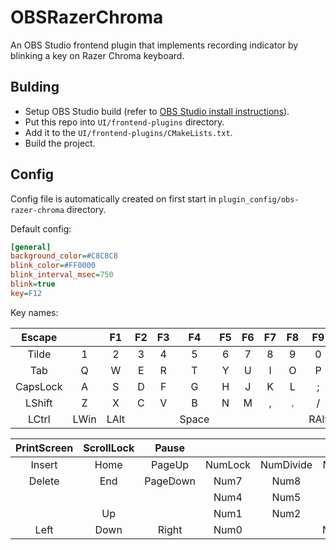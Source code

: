 # OBSRazerChroma

An OBS Studio frontend plugin that implements recording indicator by blinking a key on Razer Chroma keyboard.

## Bulding

* Setup OBS Studio build (refer to [OBS Studio install instructions](https://github.com/obsproject/obs-studio/wiki/install-instructions)).
* Put this repo into `UI/frontend-plugins` directory.
* Add it to the `UI/frontend-plugins/CMakeLists.txt`.
* Build the project.

## Config

Config file is automatically created on first start in `plugin_config/obs-razer-chroma` directory.

Default config:
```ini
[general]
background_color=#C8C8C8
blink_color=#FF0000
blink_interval_msec=750
blink=true
key=F12
```

Key names:

|  Escape  |      |  F1  | F2 | F3 |   F4  | F5 | F6 | F7 | F8 |  F9  | F10 |  F11  |    F12    |
|:--------:|:----:|:----:|:--:|:--:|:-----:|:--:|:--:|:--:|:--:|:----:|:---:|:-----:|:---------:|
|   Tilde  |   1  |   2  |  3 |  4 |   5   |  6 |  7 |  8 |  9 |   0  |  -  |   =   | Backspace |
|    Tab   |   Q  |   W  |  E |  R |   T   |  Y |  U |  I |  O |   P  |  [  |   ]   |     \     |
| CapsLock |   A  |   S  |  D |  F |   G   |  H |  J |  K |  L |   ;  |  '  |       |   Enter   |
|  LShift  |   Z  |   X  |  C |  V |   B   |  N |  M |  , |  . |   /  |     |       |   RShift  |
|   LCtrl  | LWin | LAlt |    |    | Space |    |    |    |    | RAlt |  Fn | RMenu |   RCtrl   |

| PrintScreen | ScrollLock |   Pause  |         |           |             |             |
|:-----------:|:----------:|:--------:|:-------:|:---------:|:-----------:|:-----------:|
|   Insert    |    Home    |  PageUp  | NumLock | NumDivide | NumMultiply | NumSubtract |
|   Delete    |     End    | PageDown |   Num7  |    Num8   |     Num9    |    NumAdd   |
|             |            |          |   Num4  |    Num5   |     Num6    |             |
|             |     Up     |          |   Num1  |    Num2   |     Num3    |   NumEnter  |
|    Left     |    Down    |   Right  |   Num0  |           |  NumDecimal |             |
